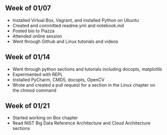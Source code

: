 ## Week of 01/07
  - Installed Virtual Box, Vagrant, and installed Python on Ubuntu
  - Created and committed readme.yml and notebook.md
  - Posted bio to Piazza
  - Attended online session
  - Went through Github and Linux tutorials and videos
## Week of 01/14
  - Went through python sections and tutorials including docopts, matplotlib
  - Experimented with REPL
  - Installed PyCharm, CMD5, docopts, OpenCV
  - Wrote and created a pull request for a section in the Linux chapter on the chmod command
## Week of 01/21
  - Started working on Box chapter
  - Read NIST Big Data Reference Architecture and Cloud Architecture sections
 
